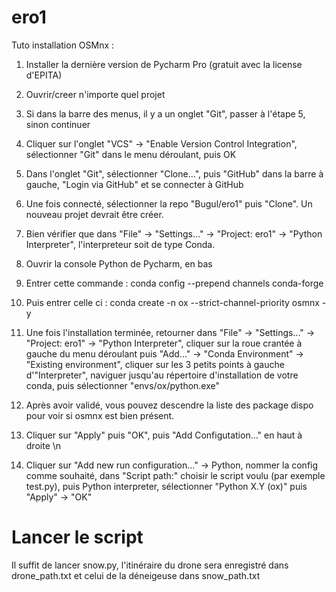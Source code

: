 # ero1

Tuto installation OSMnx :

1. Installer la dernière version de Pycharm Pro (gratuit avec la license d'EPITA)

2. Ouvrir/creer n'importe quel projet

3. Si dans la barre des menus, il y a un onglet "Git", passer à l'étape 5, sinon continuer

4. Cliquer sur l'onglet "VCS" -> "Enable Version Control Integration", sélectionner "Git" dans le menu déroulant, puis OK

5. Dans l'onglet "Git", sélectionner "Clone...", puis "GitHub" dans la barre à gauche, "Login via GitHub" et se connecter à GitHub

6. Une fois connecté, sélectionner la repo "Bugul/ero1" puis "Clone". Un nouveau projet devrait être créer.

7. Bien vérifier que dans "File" -> "Settings..." -> "Project: ero1" -> "Python Interpreter", l'interpreteur soit de type Conda.

8. Ouvrir la console Python de Pycharm, en bas

9. Entrer cette commande : conda config --prepend channels conda-forge

10. Puis entrer celle ci : conda create -n ox --strict-channel-priority osmnx -y

11. Une fois l'installation terminée, retourner dans "File" -> "Settings..." -> "Project: ero1" -> "Python Interpreter", cliquer sur la roue crantée à gauche du menu déroulant puis "Add..." -> "Conda Environment" -> "Existing environment", cliquer sur les 3 petits points à gauche d'"Interpreter", naviguer jusqu'au répertoire d'installation de votre conda, puis sélectionner "envs/ox/python.exe"

12. Après avoir validé, vous pouvez descendre la liste des package dispo pour voir si osmnx est bien présent.

13. Cliquer sur "Apply" puis "OK", puis "Add Configutation..." en haut à droite
\n
14. Cliquer sur "Add new run configuration..." -> Python, nommer la config comme souhaité, dans "Script path:" choisir le script voulu (par exemple test.py), puis Python interpreter, sélectionner "Python X.Y (ox)" puis "Apply" -> "OK"

# Lancer le script

Il suffit de lancer snow.py, l'itinéraire du drone sera enregistré dans drone_path.txt et celui de la déneigeuse dans snow_path.txt

